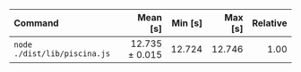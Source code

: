 | Command | Mean [s] | Min [s] | Max [s] | Relative |
|:---|---:|---:|---:|---:|
| `node ./dist/lib/piscina.js` | 12.735 ± 0.015 | 12.724 | 12.746 | 1.00 |

